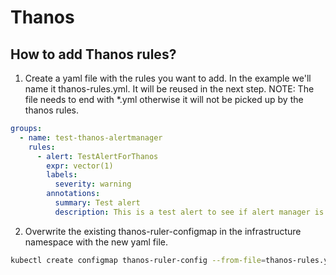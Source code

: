 # Thanos

## How to add Thanos rules?

1. Create a yaml file with the rules you want to add. In the example we'll name it thanos-rules.yml. It will be reused in the next step.
NOTE: The file needs to end with *.yml otherwise it will not be picked up by the thanos rules.

```yaml
groups:
  - name: test-thanos-alertmanager
    rules:
      - alert: TestAlertForThanos
        expr: vector(1)
        labels:
          severity: warning
        annotations:
          summary: Test alert
          description: This is a test alert to see if alert manager is working properly with Thanos
```

2. Overwrite the existing thanos-ruler-configmap in the infrastructure namespace with the new yaml file.

```bash
kubectl create configmap thanos-ruler-config --from-file=thanos-rules.yml -n infrastructure --dry-run=client -o yaml | kubectl replace -f -
```

